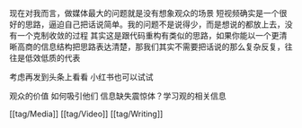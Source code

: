 现在对我而言，做媒体最大的问题就是没有想象观众的场景
短视频确实是一个很好的思路，逼迫自己把话说简单。我的问题不是说得少，而是想说的都放上去，没有一个克制收敛的过程 其实这是跟代码重构有类似的思路，如果你能以一个更清晰高商的信息结构把思路表达清楚，那我们其实不需要把话说的那么复杂反复，往往是低效低质的代表

考虑再发到头条上看看 小红书也可以试试

观众的价值 如何吸引他们 信息缺失震惊体？学习观的相关信息

[[tag/Media]] [[tag/Video]] [[tag/Writing]]